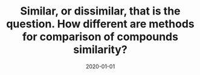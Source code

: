 ---
# Documentation: https://wowchemy.com/docs/managing-content/

title: Similar, or dissimilar, that is the question. How different are methods for
  comparison of compounds similarity?
subtitle: ''
summary: ''
authors:
- rajda
- Sabina Podlewska
tags: []
categories: []
date: '2020-01-01'
lastmod: 2022-10-07T05:46:25Z
featured: false
draft: false

# Featured image
# To use, add an image named `featured.jpg/png` to your page's folder.
# Focal points: Smart, Center, TopLeft, Top, TopRight, Left, Right, BottomLeft, Bottom, BottomRight.
image:
  caption: ''
  focal_point: ''
  preview_only: false

# Projects (optional).
#   Associate this post with one or more of your projects.
#   Simply enter your project's folder or file name without extension.
#   E.g. `projects = ["internal-project"]` references `content/project/deep-learning/index.md`.
#   Otherwise, set `projects = []`.
projects: []
publishDate: '2022-10-07T05:46:24.791796Z'
publication_types:
- '2'
abstract: ''
publication: '*Computational Biology and Chemistry*'
doi: 10.1016/j.compbiolchem.2020.107367
---